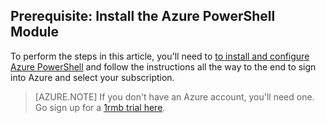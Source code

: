 ## Prerequisite: Install the Azure PowerShell Module
To perform the steps in this article, you'll need to [to install and configure Azure PowerShell](/documentation/articles/powershell-install-configure/) and follow the instructions all the way to the end to sign into Azure and select your subscription.

> [AZURE.NOTE] If you don't have an Azure account, you'll need one. Go sign up for a [1rmb trial here](/documentation/articles/sign-up-organization/). 